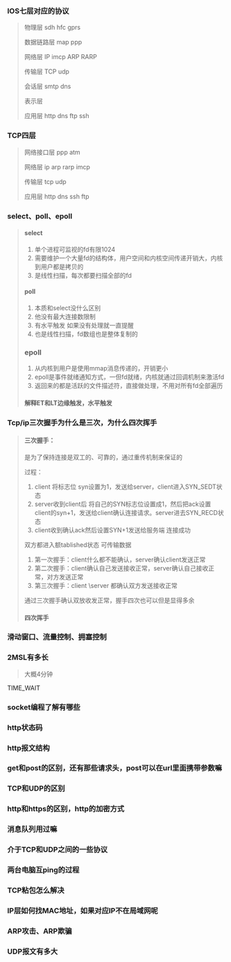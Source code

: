### IOS七层对应的协议

> 物理层				sdh  hfc gprs
>
> 数据链路层		  map ppp
>
> 网络层				IP imcp ARP RARP
>
> 传输层				TCP udp
>
> 会话层				smtp   dns
>
> 表示层
>
> 应用层				http dns ftp ssh

### TCP四层

> 网络接口层				ppp  atm
>
> 网络层						ip  arp rarp imcp
>
> 传输层						tcp udp
>
> 应用层						http dns ssh ftp

### select、poll、epoll

> #### select
>
> 1. 单个进程可监视的fd有限1024
> 2. 需要维护一个大量fd的结构体，用户空间和内核空间传递开销大，内核到用户都是拷贝的
> 3. 是线性扫描，每次都要扫描全部的fd
>
> #### poll
>
> 1. 本质和select没什么区别
> 2. 他没有最大连接数限制
> 3. 有水平触发 如果没有处理就一直提醒
> 4. 也是线性扫描，fd数组也是整体复制的
>
> ### epoll
>
> 1. 从内核到用户是使用mmap消息传递的，开销更小
> 2. epoll是事件就绪通知方式，一但fd就绪，内核就通过回调机制来激活fd
> 3. 返回来的都是活跃的文件描述符，直接做处理，不用对所有fd全部遍历
>
> #### 解释ET和LT边缘触发，水平触发

### Tcp/ip三次握手为什么是三次，为什么四次挥手

> #### 三次握手：
>
> 是为了保持连接是双工的、可靠的，通过重传机制来保证的
>
> 过程：
>
> 1. client 将标志位 syn设置为1，发送给server，client进入SYN_SEDT状态
> 2. server收到client后 将自己的SYN标志位设置成1，然后把ack设置client的syn+1，发送给client确认连接请求。server进去SYN_RECD状态
> 3. client收到确认ack然后设置SYN+1发送给服务端 连接成功
>
> 双方都进入额tablished状态 可传输数据
>
> 1. 第一次握手：client什么都不能确认，server确认client发送正常
> 2. 第二次握手：client确认自己发送接收正常，server确认自己接收正常，对方发送正常
> 3. 第三次握手：client \server 都确认双方发送接收正常
>
> 通过三次握手确认双放收发正常，握手四次也可以但是显得多余
>
> #### 四次挥手
>
> 

### 滑动窗口、流量控制、拥塞控制

### 2MSL有多长

> 大概4分钟

TIME_WAIT

### socket编程了解有哪些

### http状态码

### http报文结构

### get和post的区别，还有那些请求头，post可以在url里面携带参数嘛

### TCP和UDP的区别

### http和https的区别，http的加密方式

### 消息队列用过嘛

### 介于TCP和UDP之间的一些协议



### 两台电脑互ping的过程

### TCP粘包怎么解决

### IP层如何找MAC地址，如果对应IP不在局域网呢

### ARP攻击、ARP欺骗

### UDP报文有多大

